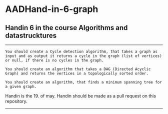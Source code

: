 # AADHand-in-6-graph
## Handin 6 in the course Algorithms and datastrucktures
_____________________



    You should create a Cycle detection algorithm, that takes a graph as input and as output it returns a cycle in the graph (list of vertices) or null, if there is no cycles in the graph.

    You should create an algorithm that takes a DAG (Directed Acyclic Graph) and returns the vertices in a topologically sorted order.

    You should create an algorithm, that finds a minimum spanning tree for a given graph.

Handin is the 19. of may. Handin should be made as a pull request on this repository.
___________________________________________________________________________________


